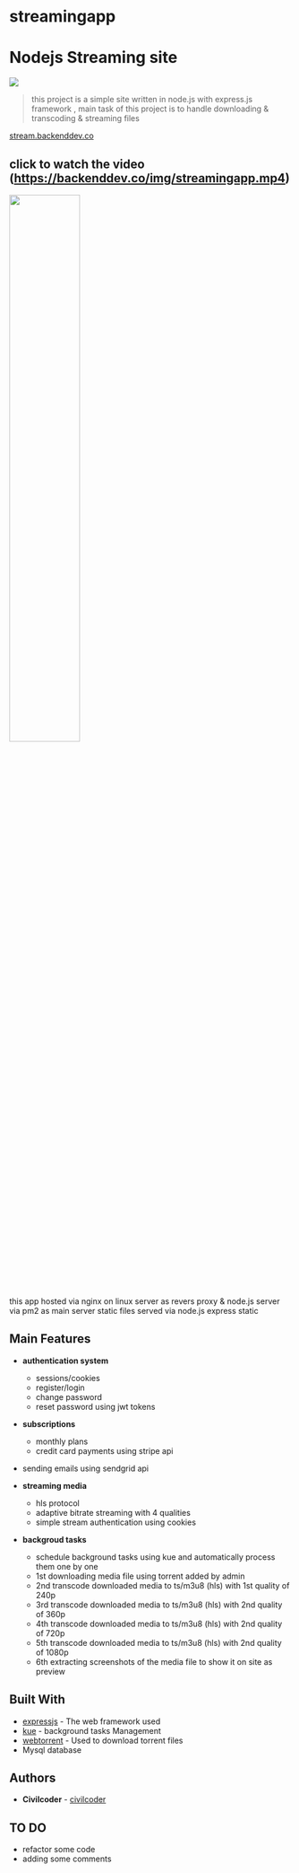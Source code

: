 # streamingapp

# Nodejs Streaming site

<a href="http://stream.backenddev.co"><img src="https://stream.backenddev.co/img/logo.svg"></a>

> this project is a simple site written in node.js with express.js framework , main task of this project is to handle downloading & transcoding & streaming files

[stream.backenddev.co](https://stream.backenddev.co)


## click to watch the video (https://backenddev.co/img/streamingapp.mp4)

[<img src="https://backenddev.co/img/1.png" width="50%">](https://backenddev.co/img/streamingapp.mp4)




this app hosted via nginx on linux server as revers proxy & node.js server via pm2 as main server
static files served via node.js express static

## Main Features

- **authentication system**

  - sessions/cookies
  - register/login
  - change password
  - reset password using jwt tokens

- **subscriptions**

  - monthly plans
  - credit card payments using stripe api

- sending emails using sendgrid api

- **streaming media**

  - hls protocol
  - adaptive bitrate streaming with 4 qualities
  - simple stream authentication using cookies

- **backgroud tasks**

  - schedule background tasks using kue and automatically process them one by one
  - 1st downloading media file using torrent added by admin
  - 2nd transcode downloaded media to ts/m3u8 (hls) with 1st quality of 240p
  - 3rd transcode downloaded media to ts/m3u8 (hls) with 2nd quality of 360p
  - 4th transcode downloaded media to ts/m3u8 (hls) with 2nd quality of 720p
  - 5th transcode downloaded media to ts/m3u8 (hls) with 2nd quality of 1080p
  - 6th extracting screenshots of the media file to show it on site as preview

## Built With

- [expressjs](https://expressjs.com/) - The web framework used
- [kue](https://www.npmjs.com/package/kue) - background tasks Management
- [webtorrent](https://www.npmjs.com/package/webtorrent) - Used to download torrent files
- Mysql database

## Authors

- **Civilcoder** - [civilcoder](https://backenddev.co)

## TO DO

- refactor some code
- adding some comments
